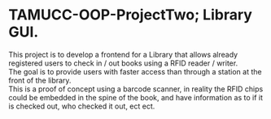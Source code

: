 # TAMUCC-OOP-ProjectTwo; Library GUI.

This project is to develop a frontend for a Library that allows already registered users to check in / out books using a RFID reader / writer.
<br>
The goal is to provide users with faster access than through a station at the front of the library.
<br>
This is a proof of concept using a barcode scanner, in reality the RFID chips could be embedded in the spine of the book, and have information as to if it is checked out, who checked it out, ect ect.
<br>
